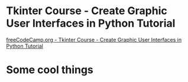 # Tkinter Course - Create Graphic User Interfaces in Python Tutorial
[freeCodeCamp.org - Tkinter Course - Create Graphic User Interfaces in Python Tutorial](https://www.youtube.com/watch?v=YXPyB4XeYLA)

# Some cool things
<html>
<body>
</body>
</html>

